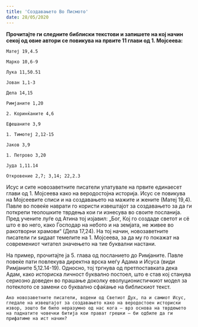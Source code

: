 ```yaml
---
title: 'Создавањето Во Писмото'
date: 28/05/2020
---
```


**Прочитајте ги следните библиски текстови и запишете на кој начин секој од овие автори се повикува на првите 11 глави од 1. Мојсеева:**

`Матеј 19,4.5`

`Марко 10,6-9`

`Лука 11,50.51`

`Јован 1,1-3`

`Дела 14,15`

`Римјаните 1,20`

`2. Коринќаните 4,6`

`Ефешаните 3,9`

`1. Тимотеј 2,12-15`

`Јаков 3,9`

`1. Петрово 3,20`

`Јуда 1,11.14`

`Откровение 2,7; 3,14; 22,2.3`

Исус и сите новозаветните писатели упатувале на првите единаесет глави од 1. Мојсеева како на веродостојна историја. Исус се повикува на Мојсеевите списи и на создавањето на мажите и жените (Матеј 19,4). Павле во повеќе наврати го користи извештајот за создавањето за да ги поткрепи теолошките тврдења кои ги изнесува во своите посланија. Пред учените луѓе од Атина тој изјавил: „Бог, Кој го создаде светот и сё што е во него, како Господар на небото и на земјата, не живее во ракотворни храмови“ (Дела 17,24). На тој начин, новозаветните писатели ги ѕидаат темелите на 1. Мојсеева, за да му го покажат на современиот читател значењето на тие буквални настани.

На пример, прочитајте ја 5. глава од посланието до Римјаните. Павле повеќе пати повлекува директна врска меѓу Адама и Исуса (види Римјаните 5,12.14-19). Односно, тој тргнува од претпоставката дека Адам, како историска личност буквално постоел, што е став кој станува сериозно доведен во прашање доколку еволуционистичкиот модел за потеклото се замени со буквално сфаќање на библискиот текст.

`Ако новозаветните писатели, водени од Светиот Дух, па и самиот Исус, гледале на извештајот за создавањето како на веродостоен историски извор, зошто би било неразумно од нас кога – врз основа на тврдењето на паднатите човечки битија кои прават грешки – би одбиле да ги прифатиме на ист начин?`
